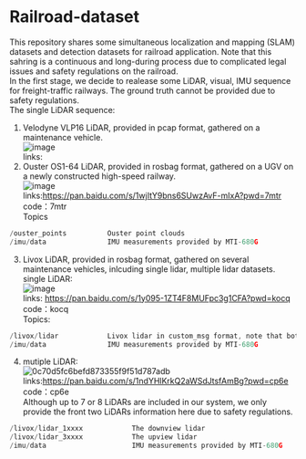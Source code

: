 # Railroad-dataset
This repository shares some simultaneous localization and mapping (SLAM) datasets and detection datasets for railroad application. Note that this sahring is a continuous and long-during process due to complicated legal issues and safety regulations on the railroad. </br>
In the first stage, we decide to realease some LiDAR, visual, IMU sequence for freight-traffic railways. The ground truth cannot be provided due to safety regulations. </br>
The single LiDAR sequence: </br>
1. Velodyne VLP16 LiDAR, provided in pcap format, gathered on a maintenance vehicle. </br>
![image](https://user-images.githubusercontent.com/40022787/161363298-92677049-5d4b-49ef-b0a6-4a40088c9270.png)</br>
links:</br>
2. Ouster OS1-64 LiDAR, provided in rosbag format, gathered on a UGV on a newly constructed high-speed railway. </br>
![image](https://user-images.githubusercontent.com/40022787/161363284-d5d26c89-0587-4c19-89ef-eebe5c2ac4c8.png)</br>
links:https://pan.baidu.com/s/1wjItY9bns6SUwzAvF-mIxA?pwd=7mtr code：7mtr </br>
Topics
```C++
/ouster_points          Ouster point clouds 
/imu/data               IMU measurements provided by MTI-680G
```
3.  Livox LiDAR, provided in rosbag format, gathered on several maintenance vehicles, inlcuding single lidar, multiple lidar datasets. </br>
single LiDAR: </br>
![image](https://user-images.githubusercontent.com/40022787/161363343-01a6a8de-88d3-410c-ab33-332e1142d5ee.png)</br>
links: https://pan.baidu.com/s/1y095-1ZT4F8MUFpc3g1CFA?pwd=kocq code：kocq </br>
Topics:
```C++
/livox/lidar            Livox lidar in custom_msg format, note that both livox horizon and avia is included 
/imu/data               IMU measurements provided by MTI-680G
```
4. mutiple LiDAR:</br>
![0c70d5fc6befd873355f9f51d787adb](https://user-images.githubusercontent.com/40022787/161363480-58f26153-53eb-4040-addb-5263c42966ba.jpg)</br>
links:https://pan.baidu.com/s/1ndYHlKrkQ2aWSdJtsfAmBg?pwd=cp6e  code：cp6e  </br>
Although up to 7 or 8 LiDARs are included in our system, we only provide the front two LiDARs information here due to safety regulations. </br>
```C++
/livox/lidar_1xxxx            The downview lidar 
/livox/lidar_3xxxx            The upview lidar 
/imu/data                     IMU measurements provided by MTI-680G
```
